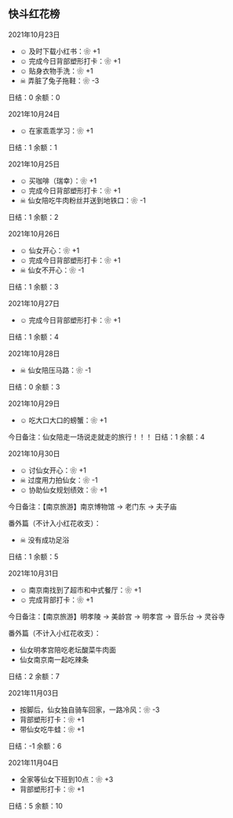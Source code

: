 ## 快斗红花榜

2021年10月23日

- ☺ 及时下载小红书：❀ +1
- ☺ 完成今日背部塑形打卡：❀ +1
- ☺ 贴身衣物手洗：❀ +1
- ☠ 弄脏了兔子拖鞋：❀ -3

日结：0
余额：0

2021年10月24日

- ☺ 在家乖乖学习：❀ +1

日结：1
余额：1

2021年10月25日

- ☺ 买咖啡（瑞幸）：❀ +1
- ☺ 完成今日背部塑形打卡：❀ +1
- ☠ 仙女陪吃牛肉粉丝并送到地铁口：❀ -1

日结：1
余额：2

2021年10月26日

- ☺ 仙女开心：❀ +1
- ☺ 完成今日背部塑形打卡：❀ +1
- ☠ 仙女不开心：❀ -1

日结：1
余额：3

2021年10月27日

- ☺ 完成今日背部塑形打卡：❀ +1

日结：1
余额：4

2021年10月28日

- ☠ 仙女陪压马路：❀ -1

日结：0
余额：3

2021年10月29日

- ☺ 吃大口大口的螃蟹：❀ +1

今日备注：仙女陪走一场说走就走的旅行！！！
日结：1
余额：4

2021年10月30日

- ☺ 讨仙女开心：❀ +1
- ☠ 过度用力拍仙女：❀ -1
- ☺ 协助仙女规划绩效：❀ +1

今日备注：【南京旅游】南京博物馆 -> 老门东 -> 夫子庙

番外篇（不计入小红花收支）：

- ☠ 没有成功足浴

日结：1
余额：5

2021年10月31日

- ☺ 南京南找到了超市和中式餐厅：❀ +1
- ☺ 完成背部打卡：❀ +1

今日备注：【南京旅游】明孝陵 -> 美龄宫 -> 明孝宫 -> 音乐台 -> 灵谷寺

番外篇（不计入小红花收支）：

- 仙女明孝宫陪吃老坛酸菜牛肉面
- 仙女南京南一起吃辣条

日结：2
余额：7

2021年11月03日

- 按脚后，仙女独自骑车回家，一路冷风：❀ -3
- 背部塑形打卡：❀ +1
- 带仙女吃牛蛙：❀ +1

日结：-1
余额：6

2021年11月04日

- 全家等仙女下班到10点：❀ +3
- 背部塑形打卡：❀ +1

日结：5
余额：10
